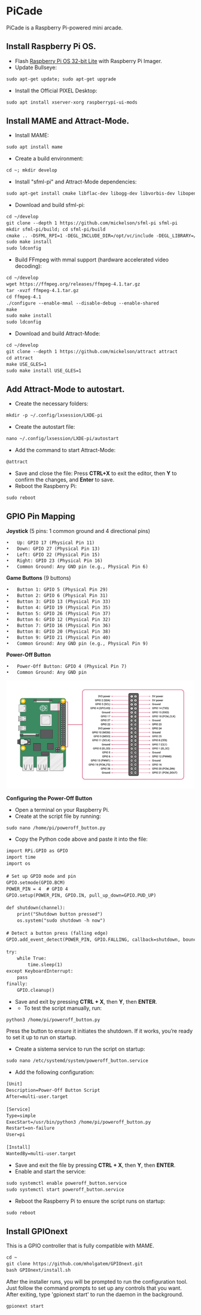 
# PiCade

PiCade is a Raspberry Pi-powered mini arcade.

## Install Raspberry Pi OS.
- Flash [Raspberry Pi OS 32-bit Lite](https://downloads.raspberrypi.com/raspios_oldstable_lite_armhf/images/raspios_oldstable_lite_armhf-2024-10-28/2024-10-22-raspios-bullseye-armhf-lite.img.xz) with Raspberry Pi Imager.
- Update Bullseye:
```diff
sudo apt-get update; sudo apt-get upgrade
```
- Install the Official PIXEL Desktop:
```diff
sudo apt install xserver-xorg raspberrypi-ui-mods
```
## Install MAME and Attract-Mode.
- Install MAME:
```diff
sudo apt install mame
```
- Create a build environment:
```diff
cd ~; mkdir develop
```
- Install "sfml-pi" and Attract-Mode dependencies:
```diff
sudo apt-get install cmake libflac-dev libogg-dev libvorbis-dev libopenal-dev libfreetype6-dev libudev-dev libjpeg-dev libudev-dev libfontconfig1-dev
```
- Download and build sfml-pi:
```diff
cd ~/develop
git clone --depth 1 https://github.com/mickelson/sfml-pi sfml-pi
mkdir sfml-pi/build; cd sfml-pi/build
cmake .. -DSFML_RPI=1 -DEGL_INCLUDE_DIR=/opt/vc/include -DEGL_LIBRARY=/opt/vc/lib/libbrcmEGL.so -DGLES_INCLUDE_DIR=/opt/vc/include -DGLES_LIBRARY=/opt/vc/lib/libbrcmGLESv2.so
sudo make install
sudo ldconfig
```
- Build FFmpeg with mmal support (hardware accelerated video decoding):
```diff
cd ~/develop
wget https://ffmpeg.org/releases/ffmpeg-4.1.tar.gz
tar -xvzf ffmpeg-4.1.tar.gz
cd ffmpeg-4.1
./configure --enable-mmal --disable-debug --enable-shared
make
sudo make install
sudo ldconfig
```
- Download and build Attract-Mode:
```diff
cd ~/develop
git clone --depth 1 https://github.com/mickelson/attract attract
cd attract
make USE_GLES=1
sudo make install USE_GLES=1
```
## Add Attract-Mode to autostart.
- Create the necessary folders:
```diff
mkdir -p ~/.config/lxsession/LXDE-pi
```
- Create the autostart file:
```diff
nano ~/.config/lxsession/LXDE-pi/autostart
```
- Add the command to start Attract-Mode:
```diff
@attract
```
- Save and close the file:
Press **CTRL+X** to exit the editor, then **Y** to confirm the changes, and **Enter** to save.
- Reboot the Raspberry Pi:
```diff
sudo reboot
```
## GPIO Pin Mapping

**Joystick** (5 pins: 1 common ground and 4 directional pins)

	•	Up: GPIO 17 (Physical Pin 11)
	•	Down: GPIO 27 (Physical Pin 13)
	•	Left: GPIO 22 (Physical Pin 15)
	•	Right: GPIO 23 (Physical Pin 16)
	•	Common Ground: Any GND pin (e.g., Physical Pin 6)

**Game Buttons** (9 buttons)

	•	Button 1: GPIO 5 (Physical Pin 29)
	•	Button 2: GPIO 6 (Physical Pin 31)
	•	Button 3: GPIO 13 (Physical Pin 33)
	•	Button 4: GPIO 19 (Physical Pin 35)
	•	Button 5: GPIO 26 (Physical Pin 37)
	•	Button 6: GPIO 12 (Physical Pin 32)
	•	Button 7: GPIO 16 (Physical Pin 36)
	•	Button 8: GPIO 20 (Physical Pin 38)
	•	Button 9: GPIO 21 (Physical Pin 40)
	•	Common Ground: Any GND pin (e.g., Physical Pin 9)

**Power-Off Button**

	•	Power-Off Button: GPIO 4 (Physical Pin 7)
	•	Common Ground: Any GND pin


![GPIO Pinout Diagram](images/GPIO-Pinout-Diagram.png)

**Configuring the Power-Off Button**

- Open a terminal on your Raspberry Pi.
- Create at the script file by running:
```diff
sudo nano /home/pi/poweroff_button.py
```
- Copy the Python code above and paste it into the file:
```diff
import RPi.GPIO as GPIO
import time
import os

# Set up GPIO mode and pin
GPIO.setmode(GPIO.BCM)
POWER_PIN = 4  # GPIO 4
GPIO.setup(POWER_PIN, GPIO.IN, pull_up_down=GPIO.PUD_UP)

def shutdown(channel):
    print("Shutdown button pressed")
    os.system("sudo shutdown -h now")

# Detect a button press (falling edge)
GPIO.add_event_detect(POWER_PIN, GPIO.FALLING, callback=shutdown, bouncetime=2000)

try:
    while True:
        time.sleep(1)
except KeyboardInterrupt:
    pass
finally:
    GPIO.cleanup()
```
- Save and exit by pressing **CTRL + X**, then **Y**, then **ENTER**.
- - To test the script manually, run:
```diff
python3 /home/pi/poweroff_button.py
```

Press the button to ensure it initiates the shutdown. If it works, you’re ready to set it up to run on startup.

- Create a sistema service to run the script on startup:
```diff
sudo nano /etc/systemd/system/poweroff_button.service
```
- Add the following configuration:
```diff
[Unit]
Description=Power-Off Button Script
After=multi-user.target

[Service]
Type=simple
ExecStart=/usr/bin/python3 /home/pi/poweroff_button.py
Restart=on-failure
User=pi

[Install]
WantedBy=multi-user.target
```
- Save and exit the file by pressing **CTRL + X**, then **Y**, then **ENTER**.
- Enable and start the service:
```diff
sudo systemctl enable poweroff_button.service
sudo systemctl start poweroff_button.service
```
- Reboot the Raspberry Pi to ensure the script runs on startup:
```diff
sudo reboot
```

## Install GPIOnext
This is a GPIO controller that is fully compatible with MAME.
```diff
cd ~
git clone https://github.com/mholgatem/GPIOnext.git
bash GPIOnext/install.sh
```
After the installer runs, you will be prompted to run the configuration tool. Just follow the command prompts to set up any controls that you want. After exiting, type 'gpionext start' to run the daemon in the background.
```diff
gpionext start
```